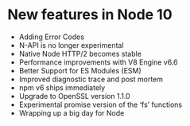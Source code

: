 # New features in Node 10

* Adding Error Codes
* N-API is no longer experimental
* Native Node HTTP/2 becomes stable
* Performance improvements with V8 Engine v6.6
* Better Support for ES Modules \(ESM\)
* Improved diagnostic trace and post mortem
* npm v6 ships immediately
* Upgrade to OpenSSL version 1.1.0
* Experimental promise version of the ‘fs’ functions
* Wrapping up a big day for Node



